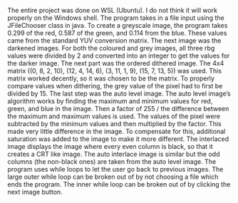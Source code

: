 The entire project was done on WSL (Ubuntu). I do not think it will work properly on the
Windows shell. The program takes in a file input using the JFileChooser class in java. To create a
greyscale image, the program takes 0.299 of the red, 0.587 of the green, and 0.114 from the blue.
These values came from the standard YUV conversion matrix. The next image was
the darkened images. For both the coloured and grey images, all three rbg values were divided by
2 and converted into an integer to get the values for the darker image. The next part was the
ordered dithered image. The 4x4 matrix ((0, 8, 2, 10), (12, 4, 14,
6), (3, 11, 1, 9), (15, 7, 13, 5)) was used. This matrix worked decently, so it was chosen to be the matrix.
To properly compare values when dithering, the grey value of the pixel had to first be divided by
15. The last step was the auto level image. The auto level image’s algorithm works by finding the
maximum and minimum values for red, green, and blue in the image. Then a factor of 255 / the
difference between the maximum and maximum values is used. The values of the pixel were
subtracted by the minimum values and then multiplied by the factor. This made very little
difference in the image. To compensate for this, additional saturation was added to the image to
make it more different. The interlaced image displays the image where every even column is black, so that it creates a CRT like image. The auto interlace image is similar but the odd columns (the non-black ones) are taken from the auto level image.
The program uses while loops to let the user go back to previous images.
The large outer while loop can be broken out of by not choosing a file which ends the program.
The inner while loop can be broken out of by clicking the next image button.